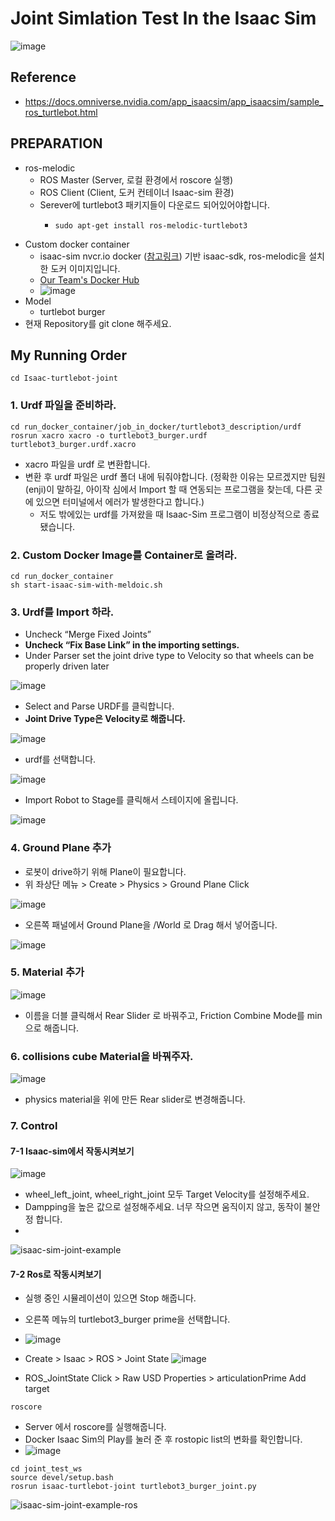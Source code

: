 # Joint Simlation Test In the Isaac Sim
![image](https://user-images.githubusercontent.com/69780812/129684858-3f419102-8771-471f-be49-131a6d89581c.png)
## Reference
- https://docs.omniverse.nvidia.com/app_isaacsim/app_isaacsim/sample_ros_turtlebot.html
## PREPARATION
- ros-melodic
  - ROS Master (Server, 로컬 환경에서 roscore 실행) 
  - ROS Client (Client, 도커 컨테이너 Isaac-sim 환경)
  - Serever에 turtlebot3 패키지들이 다운로드 되어있어야합니다.
    - ```shell
      sudo apt-get install ros-melodic-turtlebot3
      ```
- Custom docker container
  - isaac-sim nvcr.io docker ([참고링크](https://docs.nvidia.com/ngc/ngc-overview/index.html#generating-api-key)) 기반 isaac-sdk, ros-melodic을 설치한 도커 이미지입니다.
  - [Our Team's Docker Hub](https://hub.docker.com/orgs/lottoworld777/repositories)
  - ![image](https://user-images.githubusercontent.com/69780812/129685629-71147ca7-b776-4600-a402-25bc2de71ac0.png)
- Model
  - turtlebot burger
- 현재 Repository를 git clone 해주세요.

## My Running Order
```shell
cd Isaac-turtlebot-joint
```
### 1. Urdf 파일을 준비하라.
```shell
cd run_docker_container/job_in_docker/turtlebot3_description/urdf
rosrun xacro xacro -o turtlebot3_burger.urdf turtlebot3_burger.urdf.xacro
```
- xacro 파일을 urdf 로 변환합니다.
- 변환 후 urdf 파일은 urdf 폴더 내에 둬줘야합니다. (정확한 이유는 모르겠지만 팀원(enji)이 말하길, 아이작 심에서 Import 할 때 연동되는 프로그램을 찾는데, 다른 곳에 있으면 터미널에서 에러가 발생한다고 합니다.)
  - 저도 밖에있는 urdf를 가져왔을 때 Isaac-Sim 프로그램이 비정상적으로 종료됐습니다.
### 2. Custom Docker Image를 Container로 올려라.
```shell
cd run_docker_container
sh start-isaac-sim-with-meldoic.sh
```
### 3. Urdf를 Import 하라.
- Uncheck “Merge Fixed Joints”
- **Uncheck “Fix Base Link” in the importing settings.**
- Under Parser set the joint drive type to Velocity so that wheels can be properly driven later

![image](https://user-images.githubusercontent.com/69780812/129714968-4b523c10-6812-4123-9cbc-3dfdf13d3491.png)
- Select and Parse URDF를 클릭합니다.
- **Joint Drive Type은 Velocity로 해줍니다.**

![image](https://user-images.githubusercontent.com/69780812/129696019-1e9881ad-4e0d-43ca-8a54-5b78acbc3492.png)
- urdf를 선택합니다.

![image](https://user-images.githubusercontent.com/69780812/129696712-833bb079-2a53-4988-ba50-0f5f8199b584.png)
- Import Robot to Stage를 클릭해서 스테이지에 올립니다.

![image](https://user-images.githubusercontent.com/69780812/129696283-6b749a83-2352-400b-9b3f-61e4a4bfa494.png)

### 4. Ground Plane 추가
- 로봇이 drive하기 위해 Plane이 필요합니다.
- 위 좌상단 메뉴 > Create > Physics > Ground Plane Click

![image](https://user-images.githubusercontent.com/69780812/129697549-29645a99-2552-47f5-b2a2-772f8d536756.png)
- 오른쪽 패널에서 Ground Plane을 /World 로 Drag 해서 넣어줍니다.

![image](https://user-images.githubusercontent.com/69780812/129696985-a328d175-4d95-40a6-8d2c-dc51c93b9c51.png)

### 5. Material 추가
![image](https://user-images.githubusercontent.com/69780812/129697424-59b68b79-d1e7-4d61-84b7-6e60a17606b2.png)
- 이름을 더블 클릭해서 Rear Slider 로 바꿔주고, Friction Combine Mode를 min으로 해줍니다.

### 6. collisions cube Material을 바꿔주자.
![image](https://user-images.githubusercontent.com/69780812/129698379-51fcb75f-05c6-4a5a-8607-a0b07deb16ee.png)
- physics material을 위에 만든 Rear slider로 변경해줍니다.

### 7. Control
#### 7-1 Isaac-sim에서 작동시켜보기
![image](https://user-images.githubusercontent.com/69780812/129699830-8ad07410-26a0-4cca-9133-7db24d0b4015.png)
- wheel_left_joint, wheel_right_joint 모두 Target Velocity를 설정해주세요.
- Dampping을 높은 값으로 설정해주세요. 너무 작으면 움직이지 않고, 동작이 불안정 합니다.
- 
![isaac-sim-joint-example](https://user-images.githubusercontent.com/69780812/129699694-72f1e6c4-6053-483e-9a8e-cecc477bc285.gif)

#### 7-2 Ros로 작동시켜보기
- 실행 중인 시뮬레이션이 있으면 Stop 해줍니다.
- 오른쪽 메뉴의 turtlebot3_burger prime을 선택합니다.

- ![image](https://user-images.githubusercontent.com/69780812/129701412-72e3f6ad-1b81-4957-a3e0-731bed566ba1.png)
- Create > Isaac > ROS > Joint State
![image](https://user-images.githubusercontent.com/69780812/129701015-d9925dc7-3397-44d4-aa69-ff0ddbb406c9.png)

- ROS_JointState Click > Raw USD Properties > articulationPrime Add target
```shell
roscore
```
- Server 에서 roscore를 실행해줍니다.
- Docker Isaac Sim의 Play를 눌러 준 후 rostopic list의 변화를 확인합니다.
- ![image](https://user-images.githubusercontent.com/69780812/129701602-1dfcc05e-3cd1-494c-a6ec-53b2e0c57e39.png)

```shell
cd joint_test_ws
source devel/setup.bash 
rosrun isaac-turtlebot-joint turtlebot3_burger_joint.py
```
![isaac-sim-joint-example-ros](https://user-images.githubusercontent.com/69780812/129715949-8f95a228-7d53-4a96-92d9-a11d3bb9869c.gif)

